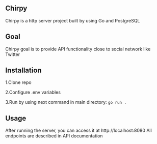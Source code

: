 ## Chirpy

Chirpy is a http server project built by using Go and PostgreSQL 

## Goal

Chirpy goal is to provide API functionality close to social network like Twitter

## Installation

1.Clone repo

2.Configure .env variables

3.Run by using next command in main directory:
```go run .```

## Usage

After running the server, you can access it at http://localhost:8080
All endpoints are described in API documentation 
